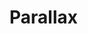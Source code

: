 # Parallax

<style>
.parallax { 
  /* The image used */
  background-image: url("img_parallax.jpg");

  /* Set a specific height */
  height: 500px; 

  /* Create the parallax scrolling effect */
  background-attachment: fixed;
  background-position: center;
  background-repeat: no-repeat;
  background-size: cover;
}
</style>

<!-- Container element -->
<div class="parallax"></div>